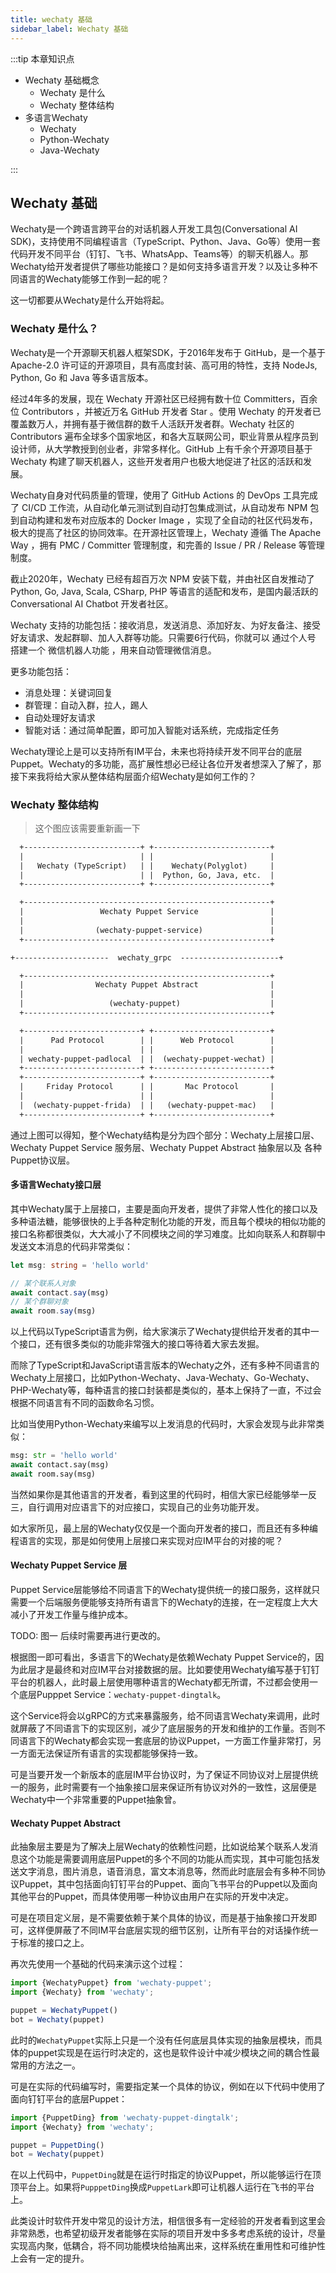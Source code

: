 ```yaml
---
title: wechaty 基础
sidebar_label: Wechaty 基础
---
```


:::tip 本章知识点

* Wechaty 基础概念
    * Wechaty 是什么
    * Wechaty 整体结构
* 多语言Wechaty
    * Wechaty
    * Python-Wechaty
    * Java-Wechaty

:::

## Wechaty 基础

Wechaty是一个跨语言跨平台的对话机器人开发工具包(Conversational AI SDK)，支持使用不同编程语言（TypeScript、Python、Java、Go等）使用一套代码开发不同平台（钉钉、飞书、WhatsApp、Teams等）的聊天机器人。那Wechaty给开发者提供了哪些功能接口？是如何支持多语言开发？以及让多种不同语言的Wechaty能够工作到一起的呢？

这一切都要从Wechaty是什么开始将起。

### Wechaty 是什么？

Wechaty是一个开源聊天机器人框架SDK，于2016年发布于 GitHub，是一个基于 Apache-2.0 许可证的开源项目，具有高度封装、高可用的特性，支持 NodeJs, Python, Go 和 Java 等多语言版本。

经过4年多的发展，现在 Wechaty 开源社区已经拥有数十位 Committers，百余位 Contributors ，并被近万名 GitHub 开发者 Star 。使用 Wechaty 的开发者已覆盖数万人，并拥有基于微信群的数千人活跃开发者群。Wechaty 社区的 Contributors 遍布全球多个国家地区，和各大互联网公司，职业背景从程序员到设计师，从大学教授到创业者，非常多样化。GitHub 上有千余个开源项目基于 Wechaty 构建了聊天机器人，这些开发者用户也极大地促进了社区的活跃和发展。

Wechaty自身对代码质量的管理，使用了 GitHub Actions 的 DevOps 工具完成了 CI/CD 工作流，从自动化单元测试到自动打包集成测试，从自动发布 NPM 包到自动构建和发布对应版本的 Docker Image ，实现了全自动的社区代码发布，极大的提高了社区的协同效率。在开源社区管理上，Wechaty 遵循 The Apache Way ，拥有 PMC / Committer 管理制度，和完善的 Issue / PR / Release 等管理制度。

截止2020年，Wechaty 已经有超百万次 NPM 安装下载，并由社区自发推动了 Python, Go, Java, Scala, CSharp, PHP 等语言的适配和发布，是国内最活跃的 Conversational AI Chatbot 开发者社区。

Wechaty 支持的功能包括：接收消息，发送消息、添加好友、为好友备注、接受好友请求、发起群聊、加人入群等功能。只需要6行代码，你就可以 通过个人号 搭建一个 微信机器人功能 ，用来自动管理微信消息。

更多功能包括：

* 消息处理：关键词回复
* 群管理：自动入群，拉人，踢人
* 自动处理好友请求
* 智能对话：通过简单配置，即可加入智能对话系统，完成指定任务

Wechaty理论上是可以支持所有IM平台，未来也将持续开发不同平台的底层Puppet。Wechaty的多功能，高扩展性想必已经让各位开发者想深入了解了，那接下来我将给大家从整体结构层面介绍Wechaty是如何工作的？

### Wechaty 整体结构

> 这个图应该需要重新画一下

```txt
  +--------------------------+ +--------------------------+
  |                          | |                          |
  |   Wechaty (TypeScript)   | |    Wechaty(Polyglot)     |
  |                          | |  Python, Go, Java, etc.  |
  +--------------------------+ +--------------------------+

  +-------------------------------------------------------+
  |                 Wechaty Puppet Service                |
  |                                                       |
  |                (wechaty-puppet-service)               |
  +-------------------------------------------------------+

+---------------------  wechaty_grpc  ----------------------+

  +-------------------------------------------------------+
  |                Wechaty Puppet Abstract                |
  |                                                       |
  |                   (wechaty-puppet)                    |
  +-------------------------------------------------------+

  +--------------------------+ +--------------------------+
  |      Pad Protocol        | |      Web Protocol        |
  |                          | |                          |
  | wechaty-puppet-padlocal  | |  (wechaty-puppet-wechat) |
  +--------------------------+ +--------------------------+
  +--------------------------+ +--------------------------+
  |     Friday Protocol      | |       Mac Protocol       |
  |                          | |                          |
  |  (wechaty-puppet-frida)  | |   (wechaty-puppet-mac)   |
  +--------------------------+ +--------------------------+
```

通过上图可以得知，整个Wechaty结构是分为四个部分：Wechaty上层接口层、Wechaty Puppet Service 服务层、Wechaty Puppet Abstract 抽象层以及 各种Puppet协议层。

#### 多语言Wechaty接口层

其中Wechaty属于上层接口，主要是面向开发者，提供了非常人性化的接口以及多种语法糖，能够很快的上手各种定制化功能的开发，而且每个模块的相似功能的接口名称都很类似，大大减小了不同模块之间的学习难度。比如向联系人和群聊中发送文本消息的代码非常类似：

```typescript
let msg: string = 'hello world'

// 某个联系人对象
await contact.say(msg)
// 某个群聊对象
await room.say(msg)
```

以上代码以TypeScript语言为例，给大家演示了Wechaty提供给开发者的其中一个接口，还有很多类似的功能非常强大的接口等待着大家去发掘。

而除了TypeScript和JavaScript语言版本的Wechaty之外，还有多种不同语言的Wechaty上层接口，比如Python-Wechaty、Java-Wechaty、Go-Wechaty、PHP-Wechaty等，每种语言的接口封装都是类似的，基本上保持了一直，不过会根据不同语言有不同的函数命名习惯。

比如当使用Python-Wechaty来编写以上发消息的代码时，大家会发现与此非常类似：

```python
msg: str = 'hello world'
await contact.say(msg)
await room.say(msg)
```

当然如果你是其他语言的开发者，看到这里的代码时，相信大家已经能够举一反三，自行调用对应语言下的对应接口，实现自己的业务功能开发。

如大家所见，最上层的Wechaty仅仅是一个面向开发者的接口，而且还有多种编程语言的实现，那是如何使用上层接口来实现对应IM平台的对接的呢？

#### Wechaty Puppet Service 层

Puppet Service层能够给不同语言下的Wechaty提供统一的接口服务，这样就只需要一个后端服务便能够支持所有语言下的Wechaty的连接，在一定程度上大大减小了开发工作量与维护成本。

TODO: 图一  后续时需要再进行更改的。

根据图一即可看出，多语言下的Wechaty是依赖Wechaty Puppet Service的，因为此层才是最终和对应IM平台对接数据的层。比如要使用Wechaty编写基于钉钉平台的机器人，此时最上层使用哪种语言的Wechaty都无所谓，不过都会使用一个底层Pupppet Service：`wechaty-puppet-dingtalk`。

这个Service将会以gRPC的方式来暴露服务，给不同语言Wechaty来调用，此时就屏蔽了不同语言下的实现区别，减少了底层服务的开发和维护的工作量。否则不同语言下的Wechaty都会实现一套底层的协议Puppet，一方面工作量非常打，另一方面无法保证所有语言的实现都能够保持一致。

可是当要开发一个新版本的底层IM平台协议时，为了保证不同协议对上层提供统一的服务，此时需要有一个抽象接口层来保证所有协议对外的一致性，这层便是Wechaty中一个非常重要的Puppet抽象曾。

#### Wechaty Puppet Abstract

此抽象层主要是为了解决上层Wechaty的依赖性问题，比如说给某个联系人发消息这个功能是需要调用底层Puppet的多个不同的功能从而实现，其中可能包括发送文字消息，图片消息，语音消息，富文本消息等，然而此时底层会有多种不同协议Puppet，其中包括面向钉钉平台的Puppet、面向飞书平台的Puppet以及面向其他平台的Puppet，而具体使用哪一种协议由用户在实际的开发中决定。

可是在项目定义层，是不需要依赖于某个具体的协议，而是基于抽象接口开发即可，这样便屏蔽了不同IM平台底层实现的细节区别，让所有平台的对话操作统一于标准的接口之上。

再次先使用一个基础的代码来演示这个过程：

```typescript
import {WechatyPuppet} from 'wechaty-puppet';
import {Wechaty} from 'wechaty';

puppet = WechatyPuppet()
bot = Wechaty(puppet)
```

此时的`WechatyPuppet`实际上只是一个没有任何底层具体实现的抽象层模块，而具体的puppet实现是在运行时决定的，这也是软件设计中减少模块之间的耦合性最常用的方法之一。

可是在实际的代码编写时，需要指定某一个具体的协议，例如在以下代码中使用了面向钉钉平台的底层Puppet：

```typescript
import {PuppetDing} from 'wechaty-puppet-dingtalk';
import {Wechaty} from 'wechaty';

puppet = PuppetDing()
bot = Wechaty(puppet)
```

在以上代码中，`PuppetDing`就是在运行时指定的协议Puppet，所以能够运行在顶顶平台上。如果将`PupppetDing`换成`PuppetLark`即可让机器人运行在飞书的平台上。

此类设计时软件开发中常见的设计方法，相信很多有一定经验的开发者看到这里会非常熟悉，也希望初级开发者能够在实际的项目开发中多多考虑系统的设计，尽量实现高内聚，低耦合，将不同功能模块给抽离出来，这样系统在重用性和可维护性上会有一定的提升。
